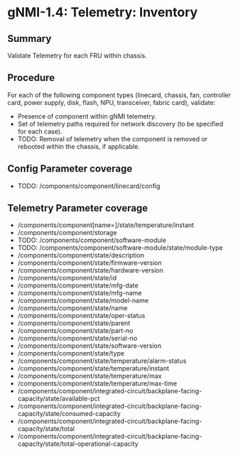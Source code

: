 # gNMI-1.4: Telemetry: Inventory

## Summary

Validate Telemetry for each FRU within chassis.

## Procedure

For each of the following component types (linecard, chassis, fan, controller
card, power supply, disk, flash, NPU, transceiver, fabric card), validate:

*   Presence of component within gNMI telemetry.
*   Set of telemetry paths required for network discovery (to be specified for
    each case).
*   TODO: Removal of telemetry when the component is removed or rebooted within
    the chassis, if applicable.

## Config Parameter coverage

*   TODO: /components/component/linecard/config

## Telemetry Parameter coverage

*   /components/component[name=<heatsink-temperature-sensor>]/state/temperature/instant
*   /components/component/storage
*   TODO: /components/component/software-module
*   TODO: /components/component/software-module/state/module-type
*   /components/component/state/description
*   /components/component/state/firmware-version
*   /components/component/state/hardware-version
*   /components/component/state/id
*   /components/component/state/mfg-date
*   /components/component/state/mfg-name
*   /components/component/state/model-name
*   /components/component/state/name
*   /components/component/state/oper-status
*   /components/component/state/parent
*   /components/component/state/part-no
*   /components/component/state/serial-no
*   /components/component/state/software-version
*   /components/component/state/type
*   /components/component/state/temperature/alarm-status
*   /components/component/state/temperature/instant
*   /components/component/state/temperature/max
*   /components/component/state/temperature/max-time
*   /components/component/integrated-circuit/backplane-facing-capacity/state/available-pct
*   /components/component/integrated-circuit/backplane-facing-capacity/state/consumed-capacity
*   /components/component/integrated-circuit/backplane-facing-capacity/state/total
*   /components/component/integrated-circuit/backplane-facing-capacity/state/total-operational-capacity
